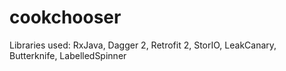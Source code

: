 # cookchooser
Libraries used: RxJava, Dagger 2, Retrofit 2, StorIO, LeakCanary, Butterknife, LabelledSpinner
